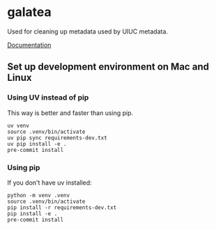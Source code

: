 # galatea
Used for cleaning up metadata used by UIUC metadata.

[Documentation](https://uiuclibrary.github.io/galatea/)

## Set up development environment on Mac and Linux

### Using UV instead of pip

This way is better and faster than using pip.

```shell
uv venv
source .venv/bin/activate
uv pip sync requirements-dev.txt
uv pip install -e .
pre-commit install
```

### Using pip

If you don't have uv installed:

```shell
python -m venv .venv
source .venv/bin/activate
pip install -r requirements-dev.txt
pip install -e .
pre-commit install
```
